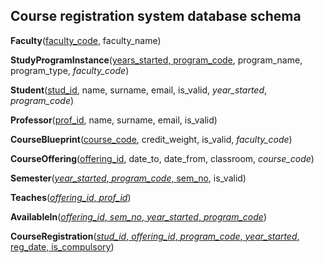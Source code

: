 ## Course registration system database schema

**Faculty**(<ins>faculty_code</ins>, faculty_name)

**StudyProgramInstance**(<ins>years_started, program_code</ins>, program_name, program_type, *faculty_code*)

**Student**(<ins>stud_id</ins>, name, surname, email, is_valid, *year_started*, *program_code*)

**Professor**(<ins>prof_id</ins>, name, surname, email, is_valid)

**CourseBlueprint**(<ins>course_code</ins>, credit_weight, is_valid, *faculty_code*)

**CourseOffering**(<ins>offering_id</ins>, date_to, date_from, classroom, *course_code*)

**Semester**(<ins>*year_started*, *program_code*, sem_no</ins>, is_valid)

**Teaches**(<ins>*offering_id*, *prof_id*</ins>)

**AvailableIn**(<ins>*offering_id*, *sem_no*, *year_started*, *program_code*</ins>)

**CourseRegistration**(<ins>*stud_id*, *offering_id*, *program_code*, *year_started*, reg_date, is_compulsory</ins>)
